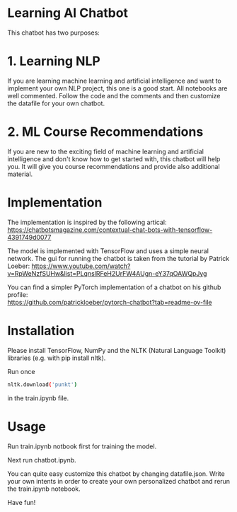 # Learning AI Chatbot

This chatbot has two purposes:
# 1. Learning NLP
If you are learning machine learning and artificial intelligence and want to implement your own NLP project, this one is a good start. All notebooks are well commented. Follow the code and the comments and then customize the datafile for your own chatbot. 

# 2. ML Course Recommendations
If you are new to the exciting field of machine learning and artificial intelligence and don't know how to get started with, this chatbot will help you. It will give you course recommendations and provide also additional material. 

# Implementation
The implementation is inspired by the following artical: https://chatbotsmagazine.com/contextual-chat-bots-with-tensorflow-4391749d0077

The model is implemented with TensorFlow and uses a simple neural network. 
The gui for running the chatbot is taken from the tutorial by Patrick Loeber: 
https://www.youtube.com/watch?v=RpWeNzfSUHw&list=PLqnslRFeH2UrFW4AUgn-eY37qOAWQpJyg

You can find a simpler PyTorch implementation of a chatbot on his github profile:                           
https://github.com/patrickloeber/pytorch-chatbot?tab=readme-ov-file

# Installation 
Please install TensorFlow, NumPy and the NLTK (Natural Language Toolkit) libraries (e.g. with pip install nltk).

Run once 
```sh
nltk.download('punkt')
```
in the train.ipynb file.
# Usage 
Run train.ipynb notbook first for training the model.

Next run chatbot.ipynb.

You can quite easy customize this chatbot by changing datafile.json. Write your own intents in order to create your own personalized chatbot and rerun the train.ipynb notebook.

Have fun!
